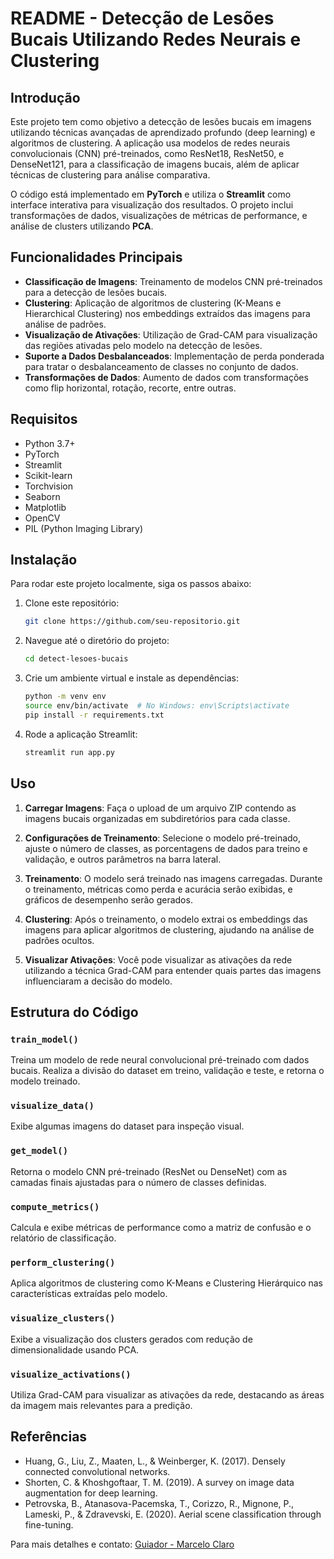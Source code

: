 # README - Detecção de Lesões Bucais Utilizando Redes Neurais e Clustering

## Introdução
Este projeto tem como objetivo a detecção de lesões bucais em imagens utilizando técnicas avançadas de aprendizado profundo (deep learning) e algoritmos de clustering. A aplicação usa modelos de redes neurais convolucionais (CNN) pré-treinados, como ResNet18, ResNet50, e DenseNet121, para a classificação de imagens bucais, além de aplicar técnicas de clustering para análise comparativa.

O código está implementado em **PyTorch** e utiliza o **Streamlit** como interface interativa para visualização dos resultados. O projeto inclui transformações de dados, visualizações de métricas de performance, e análise de clusters utilizando **PCA**.

## Funcionalidades Principais
- **Classificação de Imagens**: Treinamento de modelos CNN pré-treinados para a detecção de lesões bucais.
- **Clustering**: Aplicação de algoritmos de clustering (K-Means e Hierarchical Clustering) nos embeddings extraídos das imagens para análise de padrões.
- **Visualização de Ativações**: Utilização de Grad-CAM para visualização das regiões ativadas pelo modelo na detecção de lesões.
- **Suporte a Dados Desbalanceados**: Implementação de perda ponderada para tratar o desbalanceamento de classes no conjunto de dados.
- **Transformações de Dados**: Aumento de dados com transformações como flip horizontal, rotação, recorte, entre outras.

## Requisitos
- Python 3.7+
- PyTorch
- Streamlit
- Scikit-learn
- Torchvision
- Seaborn
- Matplotlib
- OpenCV
- PIL (Python Imaging Library)

## Instalação
Para rodar este projeto localmente, siga os passos abaixo:

1. Clone este repositório:
   ```bash
   git clone https://github.com/seu-repositorio.git
   ```
   
2. Navegue até o diretório do projeto:
   ```bash
   cd detect-lesoes-bucais
   ```

3. Crie um ambiente virtual e instale as dependências:
   ```bash
   python -m venv env
   source env/bin/activate  # No Windows: env\Scripts\activate
   pip install -r requirements.txt
   ```

4. Rode a aplicação Streamlit:
   ```bash
   streamlit run app.py
   ```

## Uso
1. **Carregar Imagens**: Faça o upload de um arquivo ZIP contendo as imagens bucais organizadas em subdiretórios para cada classe.
   
2. **Configurações de Treinamento**: Selecione o modelo pré-treinado, ajuste o número de classes, as porcentagens de dados para treino e validação, e outros parâmetros na barra lateral.

3. **Treinamento**: O modelo será treinado nas imagens carregadas. Durante o treinamento, métricas como perda e acurácia serão exibidas, e gráficos de desempenho serão gerados.

4. **Clustering**: Após o treinamento, o modelo extrai os embeddings das imagens para aplicar algoritmos de clustering, ajudando na análise de padrões ocultos.

5. **Visualizar Ativações**: Você pode visualizar as ativações da rede utilizando a técnica Grad-CAM para entender quais partes das imagens influenciaram a decisão do modelo.

## Estrutura do Código

### `train_model()`
Treina um modelo de rede neural convolucional pré-treinado com dados bucais. Realiza a divisão do dataset em treino, validação e teste, e retorna o modelo treinado.

### `visualize_data()`
Exibe algumas imagens do dataset para inspeção visual.

### `get_model()`
Retorna o modelo CNN pré-treinado (ResNet ou DenseNet) com as camadas finais ajustadas para o número de classes definidas.

### `compute_metrics()`
Calcula e exibe métricas de performance como a matriz de confusão e o relatório de classificação.

### `perform_clustering()`
Aplica algoritmos de clustering como K-Means e Clustering Hierárquico nas características extraídas pelo modelo.

### `visualize_clusters()`
Exibe a visualização dos clusters gerados com redução de dimensionalidade usando PCA.

### `visualize_activations()`
Utiliza Grad-CAM para visualizar as ativações da rede, destacando as áreas da imagem mais relevantes para a predição.

## Referências
- Huang, G., Liu, Z., Maaten, L., & Weinberger, K. (2017). Densely connected convolutional networks.
- Shorten, C. & Khoshgoftaar, T. M. (2019). A survey on image data augmentation for deep learning.
- Petrovska, B., Atanasova-Pacemska, T., Corizzo, R., Mignone, P., Lameski, P., & Zdravevski, E. (2020). Aerial scene classification through fine-tuning.

Para mais detalhes e contato: 
[Guiador - Marcelo Claro](https://www.instagram.com/marceloclaro.geomaker/)
